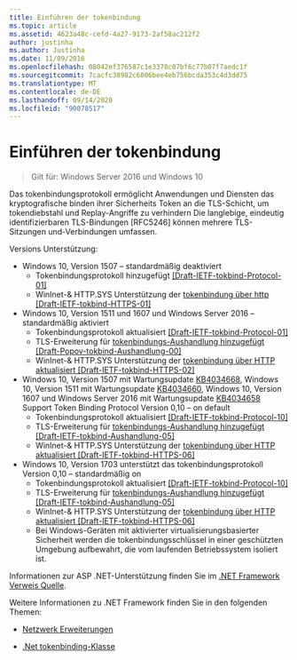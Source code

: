 ```yaml
---
title: Einführen der tokenbindung
ms.topic: article
ms.assetid: 4623a48c-cefd-4a27-9173-2af58ac212f2
author: justinha
ms.author: Justinha
ms.date: 11/09/2016
ms.openlocfilehash: 08042ef376587c1e3370c07bf6c77b07f7aedc1f
ms.sourcegitcommit: 7cacfc38982c6006bee4eb756bcda353c4d3dd75
ms.translationtype: MT
ms.contentlocale: de-DE
ms.lasthandoff: 09/14/2020
ms.locfileid: "90078517"
---
```

# <a name="introducing-token-binding"></a>Einführen der tokenbindung

>Gilt für: Windows Server 2016 und Windows 10

Das tokenbindungsprotokoll ermöglicht Anwendungen und Diensten das kryptografische binden ihrer Sicherheits Token an die TLS-Schicht, um tokendiebstahl und Replay-Angriffe zu verhindern
Die langlebige, eindeutig identifizierbaren TLS-Bindungen [RFC5246] können mehrere TLS-Sitzungen und-Verbindungen umfassen.

Versions Unterstützung:

- Windows 10, Version 1507 – standardmäßig deaktiviert
    - Tokenbindungsprotokoll hinzugefügt [[Draft-IETF-tokbind-Protocol-01]](https://datatracker.ietf.org/doc/draft-ietf-tokbind-protocol/01/)
    - WinInet-& HTTP.SYS Unterstützung der [tokenbindung über http [Draft-IETF-tokbind-HTTPS-01]](https://datatracker.ietf.org/doc/draft-ietf-tokbind-https/01/)
- Windows 10, Version 1511 und 1607 und Windows Server 2016 – standardmäßig aktiviert
    - Tokenbindungsprotokoll aktualisiert [[Draft-IETF-tokbind-Protocol-01]](https://datatracker.ietf.org/doc/draft-ietf-tokbind-protocol/01/)
    - TLS-Erweiterung für [tokenbindungs-Aushandlung hinzugefügt [Draft-Popov-tokbind-Aushandlung-00]](https://tools.ietf.org/html/draft-popov-tokbind-negotiation-00)
    - WinInet-& HTTP.SYS Unterstützung der [tokenbindung über HTTP aktualisiert [Draft-IETF-tokbind-HTTPS-02]](https://datatracker.ietf.org/doc/draft-ietf-tokbind-https/02/)
- Windows 10, Version 1507 mit Wartungsupdate [KB4034668](https://support.microsoft.com/kb/KB4034668), Windows 10, Version 1511 mit Wartungsupdate [KB4034660](https://support.microsoft.com/kb/KB4034660), Windows 10, Version 1607 und Windows Server 2016 mit Wartungsupdate [KB4034658](https://support.microsoft.com/kb/KB4034658) Support Token Binding Protocol Version 0,10 – on default
    - Tokenbindungsprotokoll aktualisiert [[Draft-IETF-tokbind-Protocol-10]](https://datatracker.ietf.org/doc/draft-ietf-tokbind-protocol/10/)
    - TLS-Erweiterung für [tokenbindungs-Aushandlung hinzugefügt [Draft-IETF-tokbind-Aushandlung-05]](https://tools.ietf.org/html/draft-ietf-tokbind-negotiation-05)
    - WinInet-& HTTP.SYS Unterstützung der [tokenbindung über HTTP aktualisiert [Draft-IETF-tokbind-HTTPS-06]](https://datatracker.ietf.org/doc/draft-ietf-tokbind-https/06/)
- Windows 10, Version 1703 unterstützt das tokenbindungsprotokoll Version 0,10 – standardmäßig on
    - Tokenbindungsprotokoll aktualisiert [[Draft-IETF-tokbind-Protocol-10]](https://datatracker.ietf.org/doc/draft-ietf-tokbind-protocol/10/)
    - TLS-Erweiterung für [tokenbindungs-Aushandlung hinzugefügt [Draft-IETF-tokbind-Aushandlung-05]](https://tools.ietf.org/html/draft-ietf-tokbind-negotiation-05)
    - WinInet-& HTTP.SYS Unterstützung der [tokenbindung über HTTP aktualisiert [Draft-IETF-tokbind-HTTPS-06]](https://datatracker.ietf.org/doc/draft-ietf-tokbind-https/06/)
    - Bei Windows-Geräten mit aktivierter virtualisierungsbasierter Sicherheit werden die tokenbindungsschlüssel in einer geschützten Umgebung aufbewahrt, die vom laufenden Betriebssystem isoliert ist.

Informationen zur ASP .NET-Unterstützung finden Sie im [.NET Framework Verweis Quelle](https://referencesource.microsoft.com/#System.Web/ITlsTokenBindingInfo.cs,4a5e5668f5c31170).

Weitere Informationen zu .NET Framework finden Sie in den folgenden Themen:

- [Netzwerk Erweiterungen](https://blogs.msdn.microsoft.com/dotnet/2015/11/30/net-framework-4-6-1-is-now-available/#networking)

- [.Net tokenbinding-Klasse](/dotnet/api/system.security.authentication.extendedprotection.tokenbinding?view=netframework-4.8)